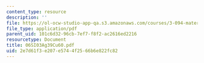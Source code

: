 ```yaml
---
content_type: resource
description: ''
file: https://ol-ocw-studio-app-qa.s3.amazonaws.com/courses/3-094-materials-in-human-experience-spring-2004/2e7d61f3e207e5744f2566b6e822fc82_06SI03Ag39Cu60.pdf
file_type: application/pdf
parent_uid: 101c6d32-96cb-7ef7-f8f2-ac2616ed2216
resourcetype: Document
title: 06SI03Ag39Cu60.pdf
uid: 2e7d61f3-e207-e574-4f25-66b6e822fc82
---
```

